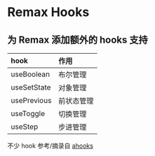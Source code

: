 # Remax Hooks

## 为 Remax 添加额外的 hooks 支持

| hook        | 作用       |
| :---------- | :--------- |
| useBoolean  | 布尔管理   |
| useSetState | 对象管理   |
| usePrevious | 前状态管理 |
| useToggle   | 切换管理   |
| useStep     | 步进管理   |

不少 hook 参考/摘录自 [ahooks](https://ahooks.js.org/)
